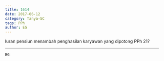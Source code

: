 ```yaml
---
title: 1614
date: 2017-06-12
category: Tanya-SC
tags: PPh
author: EG
---
```


Iuran pensiun menambah penghasilan karyawan yang dipotong PPh 21?

---



`EG`
